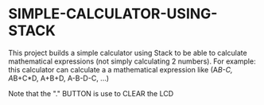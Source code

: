 # SIMPLE-CALCULATOR-USING-STACK
This project builds a simple calculator using Stack to be able to calculate mathematical expressions (not simply calculating 2 numbers).
For example: this calculator can calculate a a mathematical expression like (A*B-C, A*B+C*D, A+B+D, A-B-D-C, ...)

Note that the "." BUTTON is use to CLEAR the LCD
